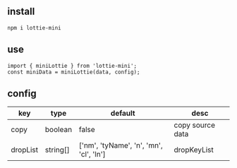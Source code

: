 ## install

```
npm i lottie-mini
```

## use

```
import { miniLottie } from 'lottie-mini';
const miniData = miniLottie(data, config);
```

## config

| key      | type     | default                                 | desc             |
| -------- | -------- | --------------------------------------- | ---------------- |
| copy     | boolean  | false                                   | copy source data |
| dropList | string[] | ['nm', 'tyName', 'n', 'mn', 'cl', 'ln'] | dropKeyList      |
